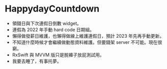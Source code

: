 # HappydayCountdown
- 領錢日與下次連假日倒數 widget。
- 連假為 2022 年手動 hard code 日期組。
- 懶得做發薪日維護，也懶得做線上維護連假日，預計 2023 年先再手動更新。
- 不知道什麼時候才會繼續做動態資料維護。但要錢架 server 不可能。現在很窮。
- RxSwift 與 MVVM 版只是脫褲子放屁測試用。
- 我要去睡了，有事托夢。